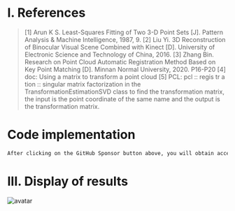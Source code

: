 #  I. References 

>  [1] Arun K S. Least-Squares Fitting of Two 3-D Point Sets [J]. Pattern Analysis & Machine Intelligence, 1987, 9. [2] Liu Yi. 3D Reconstruction of Binocular Visual Scene Combined with Kinect [D]. University of Electronic Science and Technology of China, 2016. [3] Zhang Bin. Research on Point Cloud Automatic Registration Method Based on Key Point Matching [D]. Minnan Normal University, 2020. P16-P20 [4] doc: Using a matrix to transform a point cloud [5] PCL: pcl :: regis tr a tion :: singular matrix factorization in the TransformationEstimationSVD class to find the transformation matrix, the input is the point coordinate of the same name and the output is the transformation matrix. 

#  Code implementation 

  ```python  
After clicking on the GitHub Sponsor button above, you will obtain access permissions to my private code repository ( https://github.com/slowlon/my_code_bar ) to view this blog code. By searching the code number of this blog, you can find the code you need, code number is: 2024020309574114074
  ```  
#  III. Display of results 

 ![avatar]( 20200702211042775.png) 

